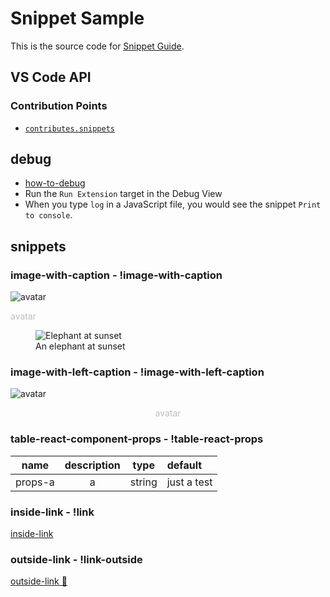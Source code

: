 # Snippet Sample

This is the source code for [Snippet Guide](https://code.visualstudio.com/api/language-extensions/snippet-guide).

## VS Code API

### Contribution Points

- [`contributes.snippets`](https://code.visualstudio.com/api/references/contribution-points#contributes.snippets)

## debug

- [how-to-debug](https://code.visualstudio.com/api/get-started/your-first-extension)
- Run the `Run Extension` target in the Debug View
- When you type `log` in a JavaScript file, you would see the snippet `Print to console`.

## snippets

### image-with-caption - !image-with-caption

![avatar](https://avatars2.githubusercontent.com/u/6839576?s=460&u=ae20ee0b187d0c4f70cae7daa12ae09fb47b78a9&v=4 "avatar")
<p style='color: #bfbfbf'>avatar</p>

<figure>
	<img src="/media/examples/elephant-660-480.jpg" alt="Elephant at sunset">
	<figcaption>An elephant at sunset</figcaption>
</figure>

### image-with-left-caption - !image-with-left-caption

![avatar](https://avatars2.githubusercontent.com/u/6839576?s=460&u=ae20ee0b187d0c4f70cae7daa12ae09fb47b78a9&v=4)
<p align="center" style='color: #bfbfbf'>avatar</p>

### table-react-component-props - !table-react-props

|name|description|type|default|
|:---:|:---:|:---:|:---|
|props-a|a|string|just a test|

### inside-link - !link

[inside-link](https://github.com/JiangWeixian/vscode-github-md-like-notion)

### outside-link - !link-outside

[outside-link 🔗](https://github.com/JiangWeixian/vscode-github-md-like-notion)